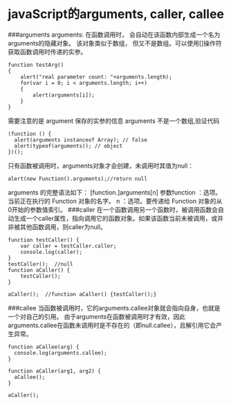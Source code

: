 # javaScript的arguments, caller, callee

###arguments
arguments:  在函数调用时， 会自动在该函数内部生成一个名为 arguments的隐藏对象。 该对象类似于数组， 但又不是数组。可以使用[]操作符获取函数调用时传递的实参。
```
function testArg()  
{  
    alert("real parameter count: "+arguments.length);  
    for(var i = 0; i < arguments.length; i++)  
    {  
        alert(arguments[i]);  
    }  
}  
```
需要注意的是 argument 保存的实参的信息
arguments 不是一个数组,验证代码
```
(function () {  
  alert(arguments instanceof Array); // false  
  alert(typeof(arguments)); // object  
})();  
```
只有函数被调用时，arguments对象才会创建，未调用时其值为null：
```
alert(new Function().arguments);//return null  
```
arguments 的完整语法如下：
[function.]arguments[n]
参数function ：选项。当前正在执行的 Function 对象的名字。 n ：选项。要传递给 Function 对象的从0开始的参数值索引。
###caller
在一个函数调用另一个函数时，被调用函数会自动生成一个caller属性，指向调用它的函数对象。如果该函数当前未被调用，或并非被其他函数调用，则caller为null。
```
function testCaller() {  
    var caller = testCaller.caller;  
    console.log(caller);  
}  
testCaller();  //null
function aCaller() {  
    testCaller();  
}  

aCaller();  //function aCaller() {testCaller();}
```
###callee
当函数被调用时，它的arguments.callee对象就会指向自身，也就是一个对自己的引用。
由于arguments在函数被调用时才有效，因此arguments.callee在函数未调用时是不存在的（即null.callee），且解引用它会产生异常。
```
function aCallee(arg) {  
  console.log(arguments.callee);  
}  

function aCaller(arg1, arg2) {
  aCallee();
}  

aCaller();  
```
